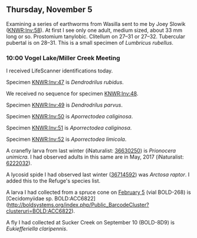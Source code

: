 
## Thursday, November 5

Examining a series of earthworms from Wasilla sent to me by Joey Slowik ([KNWR:Inv:58](https://arctos.database.museum/guid/KNWR:Inv:58)). At first I see only one adult, medium sized, about 33 mm long or so. Prostomium tanylobic. Clitellum on 27–31 or 27–32. Tubercular pubertal is on 28–31. This is a small specimen of *Lumbricus rubellus*.

### 10:00 Vogel Lake/Miller Creek Meeting

I received LifeScanner identifications today.

Specimen [KNWR:Inv:47](https://Arctos.Database.Museum/Guid/KNWR:Inv:47) is *Dendrodrilus rubidus*.

We received no sequence for specimen [KNWR:Inv:48](https://Arctos.Database.Museum/Guid/KNWR:Inv:48).

Specimen [KNWR:Inv:49](https://Arctos.Database.Museum/Guid/KNWR:Inv:49) is *Dendrodrilus parvus*.

Specimen [KNWR:Inv:50](https://arctos.database.museum/Guid/KNWR:Inv:50) is *Aporrectodea caliginosa*.

Specimen [KNWR:Inv:51](https://arctos.database.museum/Guid/KNWR:Inv:51) is *Aporrectodea caliginosa*.

Specimen [KNWR:Inv:52](https://arctos.database.museum/Guid/KNWR:Inv:52) is *Aporrectodea limicola*.

A cranefly larva from last winter (iNaturalist: [36630250](https://www.inaturalist.org/observations/36630250)) is *Prionocera unimicra*. I had observed adults in this same are in May, 2017 (iNaturalist: [6222032](https://www.inaturalist.org/observations/6222032)).

A lycosid spide I had observed last winter ([36714592](https://www.inaturalist.org/observations/36714592)) was *Arctosa raptor*. I added this to the Refuge's species list.

A larva I had collected from a spruce cone on [February 5](#wednesday-february-5) (vial BOLD-268) is [Cecidomyiidae sp. BOLD:ACC6822] (http://boldsystems.org/index.php/Public_BarcodeCluster?clusteruri=BOLD:ACC6822).

A fly I had collected at Sucker Creek on September 10 (BOLD-8D9) is *Eukiefferiella claripennis*.


